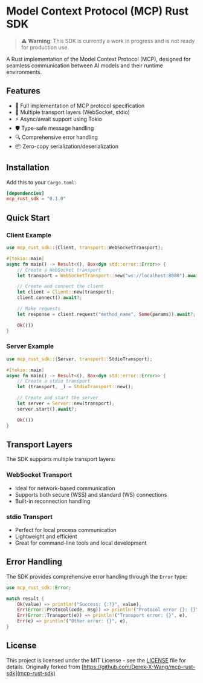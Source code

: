 # Model Context Protocol (MCP) Rust SDK

> ⚠️ **Warning**: This SDK is currently a work in progress and is not ready for production use.

A Rust implementation of the Model Context Protocol (MCP), designed for seamless communication between AI models and their runtime environments.

## Features

- 🚀 Full implementation of MCP protocol specification
- 🔄 Multiple transport layers (WebSocket, stdio)
- ⚡ Async/await support using Tokio
- 🛡️ Type-safe message handling
- 🔍 Comprehensive error handling
- 📦 Zero-copy serialization/deserialization

## Installation

Add this to your `Cargo.toml`:

```toml
[dependencies]
mcp_rust_sdk = "0.1.0"
```

## Quick Start

### Client Example

```rust
use mcp_rust_sdk::{Client, transport::WebSocketTransport};

#[tokio::main]
async fn main() -> Result<(), Box<dyn std::error::Error>> {
    // Create a WebSocket transport
    let transport = WebSocketTransport::new("ws://localhost:8080").await?;

    // Create and connect the client
    let client = Client::new(transport);
    client.connect().await?;

    // Make requests
    let response = client.request("method_name", Some(params)).await?;

    Ok(())
}
```

### Server Example

```rust
use mcp_rust_sdk::{Server, transport::StdioTransport};

#[tokio::main]
async fn main() -> Result<(), Box<dyn std::error::Error>> {
    // Create a stdio transport
    let (transport, _) = StdioTransport::new();

    // Create and start the server
    let server = Server::new(transport);
    server.start().await?;

    Ok(())
}
```

## Transport Layers

The SDK supports multiple transport layers:

### WebSocket Transport
- Ideal for network-based communication
- Supports both secure (WSS) and standard (WS) connections
- Built-in reconnection handling

### stdio Transport
- Perfect for local process communication
- Lightweight and efficient
- Great for command-line tools and local development

## Error Handling

The SDK provides comprehensive error handling through the `Error` type:

```rust
use mcp_rust_sdk::Error;

match result {
    Ok(value) => println!("Success: {:?}", value),
    Err(Error::Protocol(code, msg)) => println!("Protocol error {}: {}", code, msg),
    Err(Error::Transport(e)) => println!("Transport error: {}", e),
    Err(e) => println!("Other error: {}", e),
}
```

## License

This project is licensed under the MIT License - see the [LICENSE](LICENSE) file for details.
Originally forked from [https://github.com/Derek-X-Wang/mcp-rust-sdk](mcp-rust-sdk)
